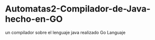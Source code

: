# Automatas2-Compilador-de-Java-hecho-en-GO
un compilador sobre el lenguaje java realizado Go Languaje
